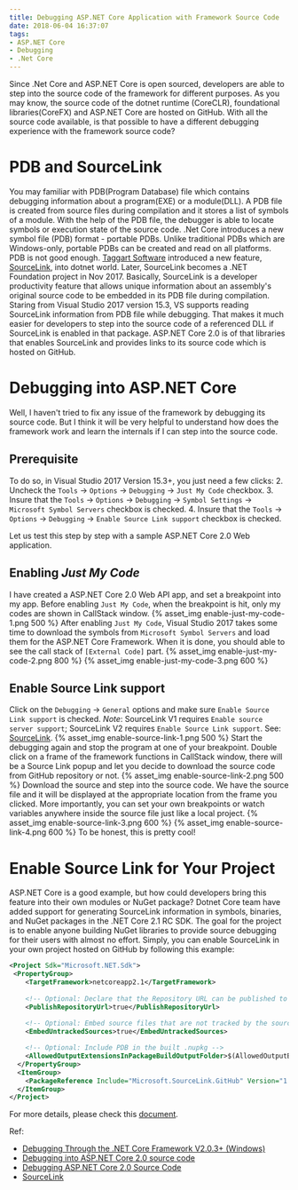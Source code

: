 ```yaml
---
title: Debugging ASP.NET Core Application with Framework Source Code
date: 2018-06-04 16:37:07
tags:
- ASP.NET Core
- Debugging
- .Net Core
---
```

Since .Net Core and ASP.NET Core is open sourced, developers are able to step into the source code of the framework for different purposes. 
As you may know, the source code of the dotnet runtime (CoreCLR), foundational libraries(CoreFX) and ASP.NET Core are hosted on GitHub. With all the source code available, is that possible to have a different debugging experience with the framework source code?
<!-- more -->
# PDB and SourceLink
You may familiar with PDB(Program Database) file which contains debugging information about a program(EXE) or a module(DLL). A PDB file is created from source files during compilation and it stores a list of symbols of a module. With the help of the PDB file, the debugger is able to locate symbols or execution state of the source code. .Net Core introduces a new symbol file (PDB) format - portable PDBs. Unlike traditional PDBs which are Windows-only, portable PDBs can be created and read on all platforms.
PDB is not good enough. [Taggart Software](https://github.com/ctaggart/SourceLink) introduced a new feature, [SourceLink](https://github.com/dotnet/designs/blob/master/accepted/diagnostics/source-link.md), into dotnet world. Later, SourceLink becomes a .NET Foundation project in Nov 2017. Basically, SourceLink is a developer productivity feature that allows unique information about an assembly's original source code to be embedded in its PDB file during compilation.
Staring from Visual Studio 2017 version 15.3, VS supports reading SourceLink information from PDB file while debugging. That makes it much easier for developers to step into the source code of a referenced DLL if SourceLink is enabled in that package. ASP.NET Core 2.0 is of that libraries that enables SourceLink and provides links to its source code which is hosted on GitHub.

# Debugging into ASP.NET Core
Well, I haven't tried to fix any issue of the framework by debugging its source code. But I think it will be very helpful to understand how does the framework work and learn the internals if I can step into the source code.

## Prerequisite
To do so, in Visual Studio 2017 Version 15.3+, you just need a few clicks:
2.  Uncheck the `Tools` -> `Options` -> `Debugging` -> `Just My Code` checkbox.
3.  Insure that the `Tools` -> `Options` -> `Debugging` -> `Symbol Settings` -> `Microsoft Symbol Servers` checkbox is checked.
4.  Insure that the `Tools` -> `Options` -> `Debugging` -> `Enable Source Link support` checkbox is checked.

Let us test this step by step with a sample ASP.NET Core 2.0 Web application.

## Enabling *Just My Code*
I have created a ASP.NET Core 2.0 Web API app, and set a breakpoint into my app. Before enabling `Just My Code`, when the breakpoint is hit, only my codes are shown in CallStack window.
{% asset_img enable-just-my-code-1.png 500 %}
After enabling `Just My Code`, Visual Studio 2017 takes some time to download the symbols from `Microsoft Symbol Servers` and load them for the ASP.NET Core Framework. When it is done, you should able to see the call stack of `[External Code]` part.
{% asset_img enable-just-my-code-2.png 800 %}
{% asset_img enable-just-my-code-3.png 600 %}
## Enable Source Link support
Click on the `Debugging` -> `General` options and make sure `Enable Source Link support` is checked.
*Note*: SourceLink V1 requires `Enable source server support`; SourceLink V2 requires `Enable Source Link support`. See: [SourceLink](https://github.com/ctaggart/SourceLink).
{% asset_img enable-source-link-1.png 500 %}
Start the debugging again and stop the program at one of your breakpoint. Double click on a frame of the framework functions in CallStack window, there will be a Source Link popup and let you decide to download the source code from GitHub repository or not.
{% asset_img enable-source-link-2.png 500 %}
Download the source and step into the source code. We have the source file and it will be displayed at the appropriate location from the frame you clicked. More importantly, you can set your own breakpoints or watch variables anywhere inside the source file just like a local project.
{% asset_img enable-source-link-3.png 600 %}
{% asset_img enable-source-link-4.png 600 %}
To be honest, this is pretty cool!

# Enable Source Link for Your Project
ASP.NET Core is a good example, but how could developers bring this feature into their own modules or NuGet package?
Dotnet Core team have added support for generating SourceLink information in symbols, binaries, and NuGet packages in the .NET Core 2.1 RC SDK. The goal for the project is to enable anyone building NuGet libraries to provide source debugging for their users with almost no effort.
Simply, you can enable SourceLink in your own project hosted on GitHub by following this example:
``` XML
<Project Sdk="Microsoft.NET.Sdk">
 <PropertyGroup>
    <TargetFramework>netcoreapp2.1</TargetFramework>
 
    <!-- Optional: Declare that the Repository URL can be published to NuSpec -->
    <PublishRepositoryUrl>true</PublishRepositoryUrl>
 
    <!-- Optional: Embed source files that are not tracked by the source control manager to the PDB -->
    <EmbedUntrackedSources>true</EmbedUntrackedSources>

    <!-- Optional: Include PDB in the built .nupkg -->
    <AllowedOutputExtensionsInPackageBuildOutputFolder>$(AllowedOutputExtensionsInPackageBuildOutputFolder);.pdb</AllowedOutputExtensionsInPackageBuildOutputFolder>
  </PropertyGroup>
  <ItemGroup>
    <PackageReference Include="Microsoft.SourceLink.GitHub" Version="1.0.0-beta-62925-02" PrivateAssets="All"/>
  </ItemGroup>
</Project>
```
For more details, please check this [document](https://github.com/dotnet/sourcelink/).

Ref:
* [Debugging Through the .NET Core Framework V2.0.3+ (Windows)](https://blogs.msdn.microsoft.com/vancem/2017/12/20/update-debugging-through-the-net-core-framework-v2-0-3-windows/)
* [Debugging into ASP.NET Core 2.0 source code](https://laurentkempe.com/2017/09/26/Debugging-into-ASP.NET-Core-2.0-source-code/)
* [Debugging ASP.NET Core 2.0 Source Code](https://www.stevejgordon.co.uk/debugging-asp-net-core-2-source)
* [SourceLink](https://github.com/dotnet/sourcelink)